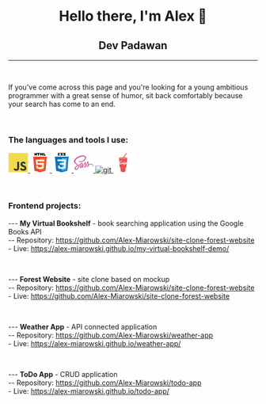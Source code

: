 <h1 align="center">Hello there, I'm Alex 🐸</h1>
<h2 align="center">Dev Padawan</h3>

---

<br>
<p align="left">If you've come across this page and you're looking for a young ambitious programmer with a great sense of humor, sit back comfortably because your search has come to an end.</p>

<br>
<h3 align="left">The languages and tools I use:</h3>
<p align="left"> 
<a href="https://developer.mozilla.org/en-US/docs/Web/JavaScript" target="_blank" rel="noreferrer"> <img src="https://raw.githubusercontent.com/devicons/devicon/master/icons/javascript/javascript-original.svg" alt="javascript" width="40" height="40"/> </a> 
<a href="https://www.w3.org/html/" target="_blank" rel="noreferrer"> <img src="https://raw.githubusercontent.com/devicons/devicon/master/icons/html5/html5-original-wordmark.svg" alt="html5" width="40" height="40"/> </a> 
<a href="https://www.w3schools.com/css/" target="_blank" rel="noreferrer"> <img src="https://raw.githubusercontent.com/devicons/devicon/master/icons/css3/css3-original-wordmark.svg" alt="css3" width="40" height="40"/> </a> 
<a href="https://sass-lang.com" target="_blank" rel="noreferrer"> <img src="https://raw.githubusercontent.com/devicons/devicon/master/icons/sass/sass-original.svg" alt="sass" width="40" height="40"/> </a> 
<a href="https://git-scm.com/" target="_blank" rel="noreferrer"> <img src="https://www.vectorlogo.zone/logos/git-scm/git-scm-icon.svg" alt="git" width="40" height="40"/> </a> 
<a href="https://gulpjs.com" target="_blank" rel="noreferrer"> <img src="https://raw.githubusercontent.com/devicons/devicon/master/icons/gulp/gulp-plain.svg" alt="gulp" width="40" height="40"/> </a> 
</p>
<br>

<h3 align="left">Frontend projects:</h3>
<p align="left">--- <strong>My Virtual Bookshelf</strong> - book searching application using the Google Books API
<br>
-- Repository: <a href="https://github.com/Alex-Miarowski/site-clone-forest-website" target="_blank" rel="noreferrer">https://github.com/Alex-Miarowski/site-clone-forest-website</a>
<br>
- Live: <a href="https://alex-miarowski.github.io/my-virtual-bookshelf-demo/" target="_blank" rel="noreferrer">https://alex-miarowski.github.io/my-virtual-bookshelf-demo/</a></p>
<br>

<p align="left">--- <strong>Forest Website</strong> - site clone based on mockup
<br>
-- Repository: <a href="https://github.com/Alex-Miarowski/site-clone-forest-website" target="_blank" rel="noreferrer">https://github.com/Alex-Miarowski/site-clone-forest-website</a>
<br>
- Live: <a href="https://alex-miarowski.github.io/site-clone-forest-website/dist/" target="_blank" rel="noreferrer">https://github.com/Alex-Miarowski/site-clone-forest-website</a></p>
<br>

<p align="left">--- <strong>Weather App</strong> - API connected application
<br>
-- Repository: <a href="https://github.com/Alex-Miarowski/weather-app" target="_blank" rel="noreferrer">https://github.com/Alex-Miarowski/weather-app</a>
<br>
- Live: <a href="https://alex-miarowski.github.io/weather-app/" target="_blank" rel="noreferrer">https://alex-miarowski.github.io/weather-app/</a></p>
<br>

<p align="left">--- <strong>ToDo App</strong> - CRUD application
<br>
-- Repository: <a href="https://github.com/Alex-Miarowski/todo-app" target="_blank" rel="noreferrer">https://github.com/Alex-Miarowski/todo-app</a>
<br>
- Live: <a href="https://alex-miarowski.github.io/todo-app/" target="_blank" rel="noreferrer">https://alex-miarowski.github.io/todo-app/</a></p>
